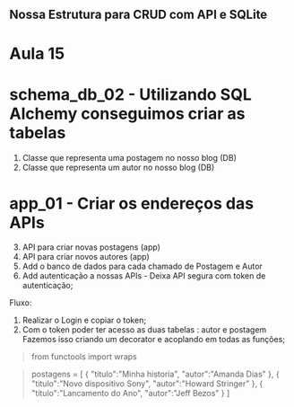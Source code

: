 ## Nossa Estrutura para CRUD com API e SQLite
# Aula 15

# schema_db_02 - Utilizando SQL Alchemy conseguimos criar as tabelas 
1. Classe que representa uma postagem no nosso blog (DB)
2. Classe que representa um autor no nosso blog (DB)

# app_01 - Criar os endereços das APIs
3. API para criar novas postagens (app)
4. API para criar novos autores (app)
5. Add o banco de dados para cada chamado de Postagem e Autor
6. Add autenticação a nossas APIs - Deixa API segura com token de autenticação;

Fluxo: 
1) Realizar o Login e copiar o token; 
2) Com o token poder ter acesso as duas tabelas : autor e postagem
Fazemos isso criando um decorator e acoplando em todas as funções;
> from functools import wraps

> postagens = [
    {
        "titulo":"Minha historia",
        "autor":"Amanda Dias"
    },
    {
        "titulo":"Novo dispositivo Sony",
        "autor":"Howard Stringer"
    },
    {
        "titulo":"Lancamento do Ano",
        "autor":"Jeff Bezos"
    }
]  